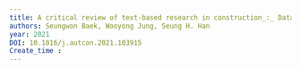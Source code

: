 ```yaml
---
title: A critical review of text-based research in construction_:_ Data source, analysis method, and implications
authors: Seungwon Baek, Wooyong Jung, Seung H. Han
year: 2021
DOI: 10.1016/j.autcon.2021.103915
Create_time :  
---
```

